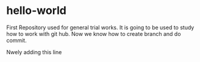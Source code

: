 # hello-world
First Repository used for general trial works.
It is going to be used to study how to work with git hub.
Now we know how to create branch and  do commit.

Nwely adding this line
